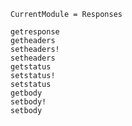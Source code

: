 ```@meta
CurrentModule = Responses
```

```@docs
getresponse
getheaders
setheaders!
setheaders
getstatus
setstatus!
setstatus
getbody
setbody!
setbody
```
